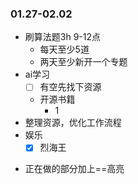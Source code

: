 ### 01.27-02.02
* 刷算法题3h 9-12点
	* 每天至少5道
	* 两天至少新开一个专题
* ai学习
	* [ ] 有空先找下资源
	* 开源书籍
		* 1
* 整理资源，优化工作流程
* 娱乐
	- [x] 烈海王
- 正在做的部分加上==高亮
